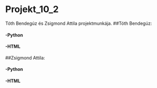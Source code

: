 # Projekt_10_2
Tóth Bendegúz és Zsigmond Attila projektmunkája.
##Tóth Bendegúz:
####  -Python
####  -HTML
##Zsigmond Attila:
####  -Python
####  -HTML
